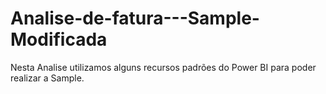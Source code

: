 # Analise-de-fatura---Sample-Modificada
Nesta Analise utilizamos alguns recursos padrões do Power BI para poder realizar a Sample. 
